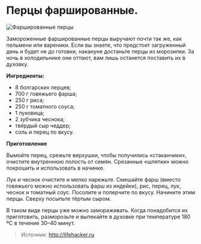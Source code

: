 # Перцы фаршированные.

![Фаршированные перцы](/images/Kulinar/Zagotovki/polufabrikat_home_05.jpg 'Фаршированные перцы')

Замороженные фаршированные перцы выручают почти так же, как пельмени или вареники. Если вы знаете, что предстоит загруженный день и будет не до готовки, накануне достаньте перцы из морозилки. За ночь в холодильнике они оттают, вам лишь останется поставить их в духовку.

**Ингредиенты:**

- 8 болгарских перцев;
- 700 г говяжьего фарша;
- 250 г риса;
- 250 г томатного соуса;
- 1 луковица;
- 2 зубчика чеснока;
- твёрдый сыр чеддер;
- соль и перец по вкусу.

**Приготовление**

Вымойте перец, срежьте верхушки, чтобы получились «стаканчики», очистите внутреннюю полость от семян. Срезанные «шляпки» можно покрошить и использовать в начинке.

Лук и чеснок очистите и мелко нарежьте. Смешайте фарш (вместо говяжьего можно использовать фарш из индейки), рис, перец, лук, чеснок и томатный соус. Посолите и поперчите по вкусу. Начините этим перцы. Сверху посыпьте тёртым сыром.

В таком виде перцы уже можно замораживать. Когда понадобится их приготовить, разморозьте и выпекайте в духовке при температуре 180 ºС в течение 30–40 минут.

> Источник: http://lifehacker.ru
